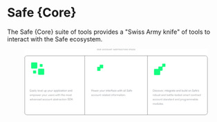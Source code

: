# Safe {Core}

The Safe {Core} suite of tools provides a "Swiss Army knife" of tools to interact with the Safe ecosystem.&#x20;

<figure><img src="../.gitbook/assets/Brands.png" alt=""><figcaption></figcaption></figure>
